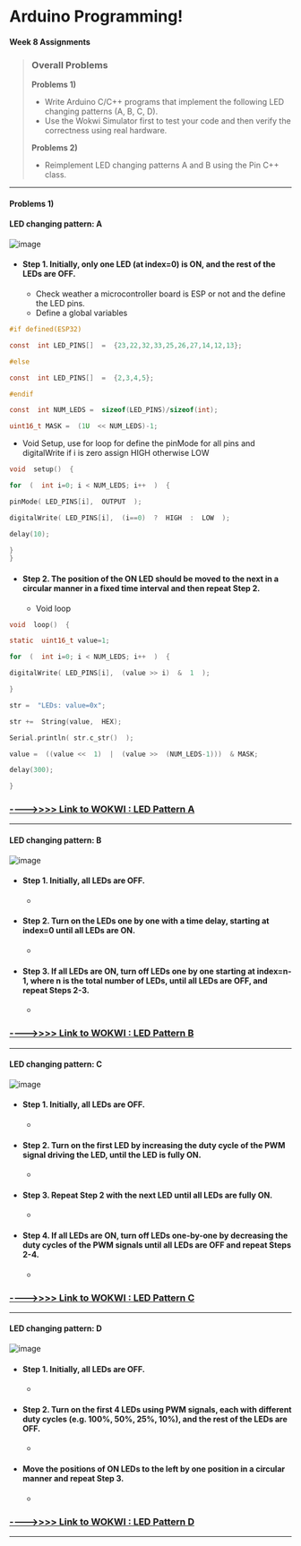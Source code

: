 # Arduino Programming!
#### Week 8 Assignments

>### Overall Problems
> **Problems 1)**
> - Write Arduino C/C++ programs that implement the following LED changing patterns (A, B, C, D).  
> - Use the Wokwi Simulator first to test your code and then verify the correctness using real hardware.  
>
> **Problems 2)**
> - Reimplement LED changing patterns A and B using the Pin C++ class.

___

#### Problems 1)
#### LED changing pattern: A  

![image](https://user-images.githubusercontent.com/109336369/189405490-811db62e-762d-451a-b26a-a63b1f3f1a67.png)
  
- #### Step 1. Initially, only one LED (at index=0) is ON, and the rest of the LEDs are OFF.  
	- Check weather a microcontroller board is ESP or not and the define the LED pins.
	- Define a global variables
```C
#if defined(ESP32)

const  int LED_PINS[]  =  {23,22,32,33,25,26,27,14,12,13};

#else

const  int LED_PINS[]  =  {2,3,4,5};

#endif

const  int NUM_LEDS =  sizeof(LED_PINS)/sizeof(int);

uint16_t MASK =  (1U  << NUM_LEDS)-1;

```

- Void Setup, use for loop for define the pinMode for all pins and digitalWrite if i is zero assign HIGH otherwise LOW 

```C
void  setup()  {

for  (  int i=0; i < NUM_LEDS; i++  )  {

pinMode( LED_PINS[i],  OUTPUT  );

digitalWrite( LED_PINS[i],  (i==0)  ?  HIGH  :  LOW  );

delay(10);

}
}
```

- #### Step 2. The position of the ON LED should be moved to the next in a circular manner in a fixed time interval and then repeat Step 2.

	- Void loop
	
```C
void  loop()  {

static  uint16_t value=1;

for  (  int i=0; i < NUM_LEDS; i++  )  {

digitalWrite( LED_PINS[i],  (value >> i)  &  1  );

}

str =  "LEDs: value=0x";

str +=  String(value,  HEX);

Serial.println( str.c_str()  );

value =  ((value <<  1)  |  (value >>  (NUM_LEDS-1)))  & MASK;

delay(300);

}
```

### [---->>>> Link to WOKWI : LED Pattern A](https://wokwi.com/projects/342313273993986643)


___

#### LED changing pattern: B  

![image](https://user-images.githubusercontent.com/109336369/189405567-cb668e1a-1ea1-475f-81f5-b8ee1b761aca.png)
  
- #### Step 1. Initially, all LEDs are OFF.  
	- 
- #### Step 2. Turn on the LEDs one by one with a time delay, starting at index=0 until all LEDs are ON.  
	- 
- #### Step 3. If all LEDs are ON, turn off LEDs one by one starting at index=n-1, where n is the total number of LEDs, until all LEDs are OFF, and repeat Steps 2-3.
	- 
### [---->>>> Link to WOKWI : LED Pattern B](https://wokwi.com/projects/342313280404980307)

___

#### LED changing pattern: C  

![image](https://user-images.githubusercontent.com/109336369/189405628-7ba430be-c728-442a-bbbe-61d4264228a4.png)
  
- #### Step 1. Initially, all LEDs are OFF.
	- 
- #### Step 2. Turn on the first LED by increasing the duty cycle of the PWM signal driving the LED, until the LED is fully ON.
	- 
- #### Step 3. Repeat Step 2 with the next LED until all LEDs are fully ON.
	-
- #### Step 4. If all LEDs are ON, turn off LEDs one-by-one by decreasing the duty cycles of the PWM signals until all LEDs are OFF and repeat Steps 2-4.
	-  
### [---->>>> Link to WOKWI : LED Pattern C](https://wokwi.com/projects/342313284466115155)

___

#### LED changing pattern: D 

![image](https://user-images.githubusercontent.com/109336369/189405697-58f559dc-20e3-4dd6-a41f-15138191f727.png)
  
- #### Step 1. Initially, all LEDs are OFF.
	- 
- #### Step 2. Turn on the first 4 LEDs using PWM signals, each with different duty cycles (e.g. 100%, 50%, 25%, 10%), and the rest of the LEDs are OFF.
	- 
- #### Move the positions of ON LEDs to the left by one position in a circular manner and repeat Step 3.
	- 
### [---->>>> Link to WOKWI : LED Pattern D]([https://wokwi.com/projects/342313273993986643](https://wokwi.com/projects/342313288325923412))

___
